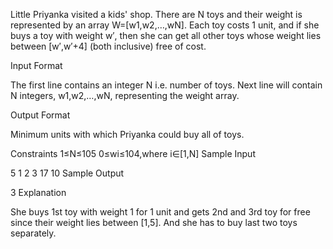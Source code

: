Little Priyanka visited a kids' shop. There are N toys and their weight is represented by an array W=[w1,w2,…,wN]. Each toy costs 1 unit, and if she buys a toy with weight w′, then she can get all other toys whose weight lies between [w′,w′+4] (both inclusive) free of cost.

Input Format

The first line contains an integer N i.e. number of toys.
Next line will contain N integers, w1,w2,…,wN, representing the weight array.

Output Format

Minimum units with which Priyanka could buy all of toys.

Constraints 
1≤N≤105
0≤wi≤104,where i∈[1,N]
Sample Input

5
1 2 3 17 10
Sample Output

3
Explanation

She buys 1st toy with weight 1 for 1 unit and gets 2nd and 3rd toy for free since their weight lies between [1,5]. And she has to buy last two toys separately.
